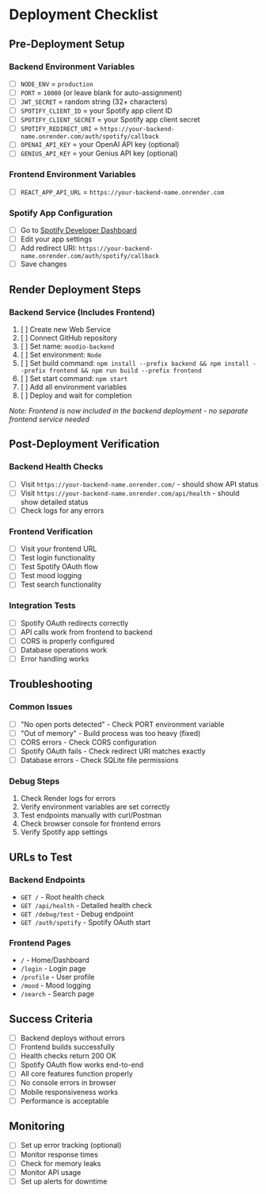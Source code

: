 # Deployment Checklist

## Pre-Deployment Setup

### Backend Environment Variables
- [ ] `NODE_ENV` = `production`
- [ ] `PORT` = `10000` (or leave blank for auto-assignment)
- [ ] `JWT_SECRET` = random string (32+ characters)
- [ ] `SPOTIFY_CLIENT_ID` = your Spotify app client ID
- [ ] `SPOTIFY_CLIENT_SECRET` = your Spotify app client secret
- [ ] `SPOTIFY_REDIRECT_URI` = `https://your-backend-name.onrender.com/auth/spotify/callback`
- [ ] `OPENAI_API_KEY` = your OpenAI API key (optional)
- [ ] `GENIUS_API_KEY` = your Genius API key (optional)

### Frontend Environment Variables
- [ ] `REACT_APP_API_URL` = `https://your-backend-name.onrender.com`

### Spotify App Configuration
- [ ] Go to [Spotify Developer Dashboard](https://developer.spotify.com/dashboard)
- [ ] Edit your app settings
- [ ] Add redirect URI: `https://your-backend-name.onrender.com/auth/spotify/callback`
- [ ] Save changes

## Render Deployment Steps

### Backend Service (Includes Frontend)
1. [ ] Create new Web Service
2. [ ] Connect GitHub repository
3. [ ] Set name: `moodio-backend`
4. [ ] Set environment: `Node`
5. [ ] Set build command: `npm install --prefix backend && npm install --prefix frontend && npm run build --prefix frontend`
6. [ ] Set start command: `npm start`
7. [ ] Add all environment variables
8. [ ] Deploy and wait for completion

*Note: Frontend is now included in the backend deployment - no separate frontend service needed*

## Post-Deployment Verification

### Backend Health Checks
- [ ] Visit `https://your-backend-name.onrender.com/` - should show API status
- [ ] Visit `https://your-backend-name.onrender.com/api/health` - should show detailed status
- [ ] Check logs for any errors

### Frontend Verification
- [ ] Visit your frontend URL
- [ ] Test login functionality
- [ ] Test Spotify OAuth flow
- [ ] Test mood logging
- [ ] Test search functionality

### Integration Tests
- [ ] Spotify OAuth redirects correctly
- [ ] API calls work from frontend to backend
- [ ] CORS is properly configured
- [ ] Database operations work
- [ ] Error handling works

## Troubleshooting

### Common Issues
- [ ] "No open ports detected" - Check PORT environment variable
- [ ] "Out of memory" - Build process was too heavy (fixed)
- [ ] CORS errors - Check CORS configuration
- [ ] Spotify OAuth fails - Check redirect URI matches exactly
- [ ] Database errors - Check SQLite file permissions

### Debug Steps
1. Check Render logs for errors
2. Verify environment variables are set correctly
3. Test endpoints manually with curl/Postman
4. Check browser console for frontend errors
5. Verify Spotify app settings

## URLs to Test

### Backend Endpoints
- `GET /` - Root health check
- `GET /api/health` - Detailed health check
- `GET /debug/test` - Debug endpoint
- `GET /auth/spotify` - Spotify OAuth start

### Frontend Pages
- `/` - Home/Dashboard
- `/login` - Login page
- `/profile` - User profile
- `/mood` - Mood logging
- `/search` - Search page

## Success Criteria
- [ ] Backend deploys without errors
- [ ] Frontend builds successfully
- [ ] Health checks return 200 OK
- [ ] Spotify OAuth flow works end-to-end
- [ ] All core features function properly
- [ ] No console errors in browser
- [ ] Mobile responsiveness works
- [ ] Performance is acceptable

## Monitoring
- [ ] Set up error tracking (optional)
- [ ] Monitor response times
- [ ] Check for memory leaks
- [ ] Monitor API usage
- [ ] Set up alerts for downtime 